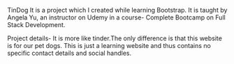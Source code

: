 TinDog
It is a project which I created while learning Bootstrap.
It is taught by Angela Yu, an instructor on Udemy in a course- Complete Bootcamp on Full Stack Development.
 
Project details- 
It is more like tinder.The only difference is that this website is for our pet dogs.
This is just a learning website and thus contains no specific contact details and social handles. 


